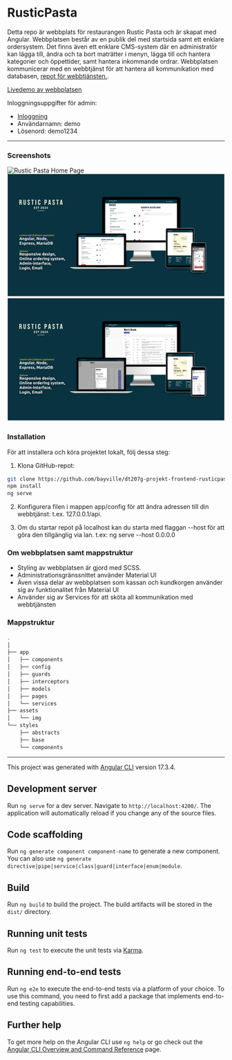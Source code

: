 # RusticPasta
Detta repo är webbplats för restaurangen Rustic Pasta och är skapat med Angular. Webbplatsen består av en publik del med startsida samt ett enklare ordersystem. Det finns även ett enklare CMS-system där en administratör kan lägga till, ändra och ta bort maträtter i menyn, lägga till och hantera kategorier och öppettider, samt hantera inkommande ordrar. Webbplatsen kommunicerar med en webbtjänst för att hantera all kommunikation med databasen, [repot för webbtjänsten.](https://github.com/bayville/dt207g-projekt-backend).

[Livedemo av webbplatsen](https://rusticpasta.bayville.se)

Inloggningsuppgifter för admin:
- [Inloggning](https://rusticpasta.bayville.se/login)
- Användarnamn: demo
- Lösenord: demo1234
----
### Screenshots
![Rustic Pasta Home Page](https://github.com/bayville/dt207g-projekt-frontend-rusticpasta/blob/master/rp1.png)
![Rustic Pasta Order Page](https://github.com/bayville/dt207g-projekt-frontend-rusticpasta/blob/master/rp2.png)
![Rustic Pasta Admin Page](https://github.com/bayville/dt207g-projekt-frontend-rusticpasta/blob/master/rp3.png)

### Installation

För att installera och köra projektet lokalt, följ dessa steg:

1. Klona GitHub-repot:

```bash
git clone https://github.com/bayville/dt207g-projekt-frontend-rusticpasta.git
npm install
ng serve
```
2. Konfigurera filen i mappen app/config för att ändra adressen till din webbtjänst: t.ex. 127.0.0.1/api. 

3. Om du startar repot på localhost kan du starta med flaggan --host för att göra den tillgänglig via lan. t.ex: ng serve --host 0.0.0.0 

### Om webbplatsen samt mappstruktur

- Styling av webbplatsen är gjord med SCSS.
- Administrationsgränssnittet använder Material UI
- Även vissa delar av webbplatsen som kassan och kundkorgen använder sig av funktionalitet från Material UI
- Använder sig av Services för att sköta all kommunikation med webbtjänsten

### Mappstruktur
``` bash
.
│
├── app
│   ├── components
│   ├── config
│   ├── guards
│   ├── interceptors
│   ├── models
│   ├── pages
│   └── services
├── assets
│   └── img
└── styles
    ├── abstracts
    ├── base
    └── components
```
----

This project was generated with [Angular CLI](https://github.com/angular/angular-cli) version 17.3.4.

## Development server

Run `ng serve` for a dev server. Navigate to `http://localhost:4200/`. The application will automatically reload if you change any of the source files.

## Code scaffolding

Run `ng generate component component-name` to generate a new component. You can also use `ng generate directive|pipe|service|class|guard|interface|enum|module`.

## Build

Run `ng build` to build the project. The build artifacts will be stored in the `dist/` directory.

## Running unit tests

Run `ng test` to execute the unit tests via [Karma](https://karma-runner.github.io).

## Running end-to-end tests

Run `ng e2e` to execute the end-to-end tests via a platform of your choice. To use this command, you need to first add a package that implements end-to-end testing capabilities.

## Further help

To get more help on the Angular CLI use `ng help` or go check out the [Angular CLI Overview and Command Reference](https://angular.io/cli) page.
